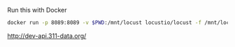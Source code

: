 Run this with Docker

```bash
docker run -p 8089:8089 -v $PWD:/mnt/locust locustio/locust -f /mnt/locust/locustfile.py
```


http://dev-api.311-data.org/